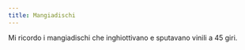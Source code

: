 ```yaml
---
title: Mangiadischi
---
```

<span class="newthought">Mi ricordo</span> i mangiadischi che inghiottivano e sputavano vinili a 45 giri.